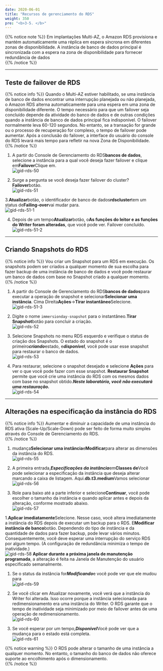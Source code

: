 ```yaml
---
date: 2020-06-01
title: "Recursos de gerenciamento do RDS"  
weight: 350
pre: "<b>3-5. </b>"
---
```

  
{{% notice note %}}
Em implantações Multi-AZ, o Amazon RDS provisiona e mantém automaticamente uma réplica em espera síncrona em diferentes zonas de disponibilidade. A instância de banco de dados principal é sincronizada com a espera na zona de disponibilidade para fornecer redundância de dados  
{{% /notice %}}
  
----
  
## Teste de failover de RDS  
{{% notice info %}}
Quando o Multi-AZ estiver habilitado, se uma instância de banco de dados encontrar uma interrupção planejada ou não planejada, o Amazon RDS alterna automaticamente para uma espera em uma zona de disponibilidade diferente. O tempo necessário para que um failover seja concluído depende da atividade do banco de dados e de outras condições quando a instância de banco de dados principal fica indisponível. O failover normalmente leva 60-120 segundos. No entanto, se a transação for grande ou o processo de recuperação for complexo, o tempo de failover pode aumentar. Após a conclusão do failover, a interface do usuário do console do RDS levará mais tempo para refletir na nova Zona de Disponibilidade.  
{{% /notice %}}
  
1. A partir do Console de Gerenciamento do RDS**bancos de dados**, selecione a instância para a qual você deseja fazer failover e clique em**Failover**Clique em.  
![gid-rds-50](/images/rds/gid-rds-50.png) 
  
2. Surge a pergunta se você deseja fazer failover do cluster?**Failover**botão.  
![gid-rds-51](/images/rds/gid-rds-51.png) 
  
3.**Atualizar**botão, o identificador de banco de dados**rdscluster**tem um status de**Failing-over**vai mudar para.  
![gid-rds-51-1](/images/rds/gid-rds-51-1.png) 
  
4. Depois de um tempo**Atualizar**botão, o**As funções do leitor e as funções do Writer foram alteradas**, que você pode ver. Failover concluído.  
![gid-rds-51-2](/images/rds/gid-rds-51-2.png) 
  
----
  
## Criando Snapshots do RDS  
  
{{% notice info %}}
Vou criar um Snapshot para um RDS em execução. Os snapshots podem ser criados a qualquer momento de sua escolha para fazer backup de uma instância de banco de dados e você pode restaurar um banco de dados com base no Snapshot criado a qualquer momento.  
{{% /notice %}}
  
1. A partir do Console de Gerenciamento do RDS**bancos de dados**para executar a operação de snapshot e selecionar**Selecionar uma instância**. Cima Direita**Ações**->**Tirar instantâneo**Selecione.  
![gid-rds-51-3](/images/rds/gid-rds-51-3.png) 
  
2. Digite o nome `immersionday-snapshot` para o instantâneo.**Tirar Snapshot**botão para concluir a criação.  
![gid-rds-52](/images/rds/gid-rds-52.png) 
  
3. Selecione Snapshots no menu RDS esquerdo e verifique o status de criação dos Snapshots. O estado do snapshot é o primeiro***criando***estado, e***disponível***, você pode usar esse snapshot para restaurar o banco de dados.  
![gid-rds-53](/images/rds/gid-rds-53.png) 
  
4. Para restaurar, selecione o snapshot desejado e selecione **Ações** para ver o que você pode fazer com esse snapshot. **Restaurar Snapshot** permite que você crie uma instância do RDS com os mesmos dados com base no snapshot obtido.***Neste laboratório, você não executará uma restauração.***  
![gid-rds-54](/images/rds/gid-rds-54.png) 
  
----
  
## Alterações na especificação da instância do RDS  
{{% notice info %}}
Aumentar e diminuir a capacidade de uma instância do RDS ativa (Scale-Up/Scale-Down) pode ser feito de forma muito simples através do Console de Gerenciamento do RDS.  
{{% /notice %}}
  
1. mudança**Selecionar uma instância**e**Modificar**para alterar as dimensões da instância do RDS.  
![gid-rds-55](/images/rds/gid-rds-55.png) 
  
3. A primeira entrada,***Especificações da instância***em**Classes de**Você pode selecionar a especificação da instância que deseja alterar marcando a caixa de listagem. Aqui.**db.t3.medium**Vamos selecionar  
![gid-rds-56](/images/rds/gid-rds-56.png) 
  
1. Role para baixo até a parte inferior e selecione**Continuar**, você pode escolher o tamanho da instância e quando aplicar antes e depois da alteração, conforme mostrado abaixo.  
![gid-rds-57](/images/rds/gid-rds-57.png) 
  
1.**Aplicar imediatamente**Selecione. Nesse caso, você altera imediatamente a instância do RDS depois de executar um backup para o RDS. E**Modificar instância de banco**botão. Dependendo do tipo de instância e da quantidade de dados para fazer backup, pode levar vários minutos. Consequentemente, você deve esperar uma interrupção do serviço RDS por algum tempo. (A configuração de redundância minimiza o tempo de inatividade.)  
![gid-rds-58](/images/rds/gid-rds-58.png) 
**Aplicar durante a próxima janela de manutenção programada**, a alteração é feita na Janela de Manutenção do usuário especificado semanalmente.  
  
1. Se o status da instância for***Modificando***e você pode ver que ele mudou para  
![gid-rds-59](/images/rds/gid-rds-59.png) 
  
1. Se você clicar em Atualizar novamente, você verá que a instância do Writer foi alterada. Isso ocorre porque a instância selecionada para redimensionamento era uma instância do Writer. O RDS garante que o tempo de inatividade seja minimizado por meio de failover antes de uma operação de redimensionamento.  
![gid-rds-60](/images/rds/gid-rds-60.png) 
  
2. Se você esperar por um tempo,***Disponível***Você pode ver que a mudança para o estado está completa.  
![gid-rds-61](/images/rds/gid-rds-61.png) 
  
{{% notice warning %}}
O RDS pode alterar o tamanho de uma instância a qualquer momento. No entanto, o tamanho do banco de dados não oferece suporte ao encolhimento após o dimensionamento.  
{{% /notice %}}
  
